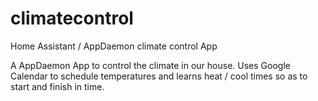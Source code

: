 # climatecontrol
Home Assistant / AppDaemon climate control App

A AppDaemon App to control the climate in our house. Uses Google Calendar to schedule temperatures and learns heat / cool times so as to start and finish in time.